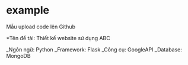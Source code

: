 # example
Mẫu upload code lên Github

*Tên đề tài: Thiết kế website sử dụng ABC

_Ngôn ngữ: Python
_Framework: Flask
_Công cụ: GoogleAPI
_Database: MongoDB
